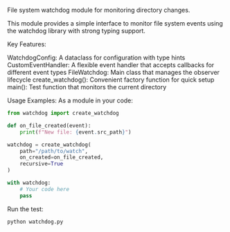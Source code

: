 File system watchdog module for monitoring directory changes.

This module provides a simple interface to monitor file system events
using the watchdog library with strong typing support.

Key Features:

WatchdogConfig: A dataclass for configuration with type hints
CustomEventHandler: A flexible event handler that accepts callbacks for different event types
FileWatchdog: Main class that manages the observer lifecycle
create_watchdog(): Convenient factory function for quick setup
main(): Test function that monitors the current directory

Usage Examples:
As a module in your code:

```python
from watchdog import create_watchdog

def on_file_created(event):
    print(f"New file: {event.src_path}")

watchdog = create_watchdog(
    path="/path/to/watch",
    on_created=on_file_created,
    recursive=True
)

with watchdog:
    # Your code here
    pass
```

Run the test:
```python
python watchdog.py
```